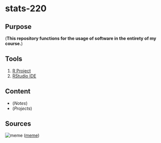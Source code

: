 # stats-220

## Purpose
(**This repository functions for the usage of software in the entirety of my course.**)

## Tools
1. [R Project](https://www.r-project.org/)
2. [RStudio IDE](https://rstudio.com/)

## Content
- (*Notes*)
- (*Projects*)

## Sources
![meme](https://stayhipp.com/wp-content/uploads/2018/08/Brain-Meme.jpg)
([meme](https://stayhipp.com/wp-content/uploads/2018/08/Brain-Meme.jpg))
